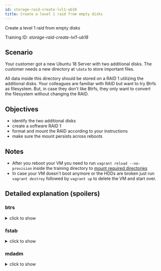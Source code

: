 ```yaml
---
id: storage-raid-create-lvl1-ub18
title: Create a level 1 raid from empty disks
---
```


Create a level 1 raid from empty disks


Training ID: *storage-raid-create-lvl1-ub18*

## Scenario

Your customer got a new Ubuntu 18 Server with two additional disks. The customer needs a new directory at `\data` to store important files. 

All data inside this directory should be stored on a RAID 1 utilizing the additional disks. Your colleagues are familiar with RAID but want to try Btrfs as filesystem.
But, in case they don't like Btrfs, they only want to convert the filesystem without changing the RAID.

## Objectives

- identify the two additional disks
- create a software RAID 1
- format and mount the RAID according to your instructions
- make sure the mount persists across reboots

## Notes

- After you reboot your VM you need to run `vagrant reload --no-provision` inside the training directory to [mount required directories](https://github.com/hashicorp/vagrant/issues/1845)
- In case your VM doesn't boot anymore or the HDDs are broken just run `vagrant destroy` followed by `vagrant up` to delete the VM and start over.


## Detailed explanation (spoilers)

### btrs

<details><summary>click to show</summary>
<p>

Btrs is a modern filesystem for Linux that implements advanced features like:

- Snapshots
- Checksums
- Integrated multi-device spanning(RAID like features)
- Compression
- Deduplication

While Brtfs provides these advanced features, it's development status is heavily discussed inside the community. Because some of its features are
still not ready for production its still not the default filesystem on Linux distributions. [openSUSE](https://en.opensuse.org/SDB:BTRFS) is one of the few that comes with Btrfs by default.
RedHat [publicly announced](https://access.redhat.com/documentation/en-US/Red_Hat_Enterprise_Linux/7/html/7.4_Release_Notes/chap-Red_Hat_Enterprise_Linux-7.4_Release_Notes-Deprecated_Functionality.html) the removal of Brtfs support 2017

Despite the development status of some features, Btrfs is sill used by many.
As long as the sysadmin is aware of the [known issues](https://wiki.debian.org/Btrfs#Warnings), the functional features outweigh the disadvantages of older filesystems like ext4. 

Using Brtfs with RAID is an example of these known issues and shows why it's important to check the [Btrfs Statuspage](https://btrfs.wiki.kernel.org/index.php/Status). Even though Btfs is capable of setting up a RAID itself - the implementation is not fully developed. 
By checking the [Statuspage](https://btrfs.wiki.kernel.org/index.php/Status), you'll find RAID0, RAID1 and RAID10 marked as stable and RAID56 as unstable. Futher reading of the page also reveals "reading from mirrors in parallel can be optimized further".

One strategy to use Btrfs but avoid any issues of its RAID-feature is to not use the build-in RAID capability and relay on stable implementations like mdadm. 
This strategy is also used in this training.


Creating a btrfs filesystem is pretty easy: [mkfs.btrfs](https://btrfs.wiki.kernel.org/index.php/Manpage/mkfs.btrfs)

`mkfs` was originally implemented 40 years ago and is still used for many filesystems in Linux. Running `mkfs.<fs-type>` supports most filesystems.

External resources
- [Btrfs Wiki - kernel.org](https://btrfs.wiki.kernel.org/index.php/Main_Page)
- [Brtfs Wiki - debian.org](https://wiki.debian.org/Btrfs)
- [Companies that use Btrfs in production](https://btrfs.wiki.kernel.org/index.php/Production_Users)
- [List of Btrfs features including development status](https://btrfs.wiki.kernel.org/index.php/Status)

</p>
</details>

### fstab


<details><summary>click to show</summary>
<p>

To quote [fstab(5)](http://man7.org/linux/man-pages/man5/fstab.5.html):

> The file fstab contains descriptive information about the filesystems
       the system can mount.

> [...] it is the duty of the system administrator to properly
       create and maintain this file. [...]

While modern distributions also allow dynamic mounting via [autofs](https://wiki.archlinux.org/index.php/autofs) or [systemd](https://www.freedesktop.org/software/systemd/man/systemd.automount.html), `\etc\fstab` is still the main source for permanent storage devices.

Adding mounts is pretty straight forward. Remember to use the UUID to identify partitions and use [blkid](https://linux.die.net/man/8/blkid) to get all informations needed.

It is worth to check out all available `options` in [mount(8)](https://manpages.ubuntu.com/manpages/cosmic/en/man8/mount.8.html). It is always good to lookup options when copying from tutorials or other posts.
Usually adding only `defaults` is fine(note that defaults are always included by default even if you don't add it. It's only needed because the options field can't be empty).

External resources
- [autofs](https://wiki.archlinux.org/index.php/autofs)
- [systemd.automount](https://www.freedesktop.org/software/systemd/man/systemd.automount.html)
- [Anatomy of the Linux file system](https://www.ibm.com/developerworks/linux/library/l-linux-filesystem/)

</p>
</details>


### mdadm

<details><summary>click to show</summary>
<p>

Creating a software RAID with mdadm is pretty straight forward. The command needed for this training is even included in the [mdadm man page](https://linux.die.net/man/8/mdadm).

Be aware that a RAID can prevent data loss - but fixing a broken RAID can be complex.
This training only requires you to create a RAID, but you should explore the tools to analyse and monitor your RAID yourself.


External resources
- [mdadm(8) - Linux man page](https://linux.die.net/man/8/mdadm)
- [Linux Raid Wiki](https://raid.wiki.kernel.org)
- [Linux Raid Wiki - A guide to mdadm](https://raid.wiki.kernel.org/index.php/A_guide_to_mdadm)
- [Tips on RAID/mdadm maintainance](https://raid.wiki.kernel.org/index.php/Detecting,_querying_and_testing)

</p>
</details>
